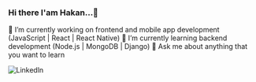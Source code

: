 ### Hi there I'am Hakan...👋

🔭 I’m currently working on frontend and mobile app development (JavaScript | React | React Native)
🌱 I’m currently learning backend development (Node.js | MongoDB | Django)
💬 Ask me about anything that you want to learn

![Linkedln](https://www.linkedin.com/in/hakan-karaahmeto%C4%9Flu-9988171b3/)




